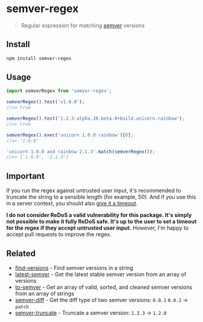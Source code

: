 # semver-regex

> Regular expression for matching [semver](https://github.com/npm/node-semver) versions

## Install

```sh
npm install semver-regex
```

## Usage

```js
import semverRegex from 'semver-regex';

semverRegex().test('v1.0.0');
//=> true

semverRegex().test('1.2.3-alpha.10.beta.0+build.unicorn.rainbow');
//=> true

semverRegex().exec('unicorn 1.0.0 rainbow')[0];
//=> '1.0.0'

'unicorn 1.0.0 and rainbow 2.1.3'.match(semverRegex());
//=> ['1.0.0', '2.1.3']
```

## Important

If you run the regex against untrusted user input, it's recommended to truncate the string to a sensible length (for example, 50). And if you use this in a server context, you should also [give it a timeout](https://github.com/sindresorhus/super-regex).

**I do not consider ReDoS a valid vulnerability for this package. It's simply not possible to make it fully ReDoS safe. It's up to the user to set a timeout for the regex if they accept untrusted user input.** However, I'm happy to accept pull requests to improve the regex.

## Related

- [find-versions](https://github.com/sindresorhus/find-versions) - Find semver versions in a string
- [latest-semver](https://github.com/sindresorhus/latest-semver) - Get the latest stable semver version from an array of versions
- [to-semver](https://github.com/sindresorhus/to-semver) - Get an array of valid, sorted, and cleaned semver versions from an array of strings
- [semver-diff](https://github.com/sindresorhus/semver-diff) - Get the diff type of two semver versions: `0.0.1` `0.0.2` → `patch`
- [semver-truncate](https://github.com/sindresorhus/semver-truncate) - Truncate a semver version: `1.2.3` → `1.2.0`
